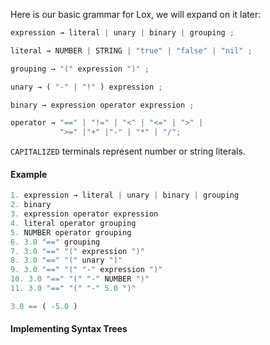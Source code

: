 Here is our basic grammar for Lox, we will expand on it later:

```js
expression → literal | unary | binary | grouping ;

literal → NUMBER | STRING | "true" | "false" | "nil" ;

grouping → "(" expression ")" ;

unary → ( "-" | "!" ) expression ;

binary → expression operator expression ;

operator → "==" | "!=" | "<" | "<=" | ">" |
		   ">=" |"+" |"-" | "*" | "/";
```

`CAPITALIZED` terminals represent number or string literals.

#### Example
```js
1. expression → literal | unary | binary | grouping
2. binary
3. expression operator expression
4. literal operator grouping
5. NUMBER operator grouping
6. 3.0 "==" grouping
7. 3.0 "==" "(" expression ")"
8. 3.0 "==" "(" unary ")"
9. 3.0 "==" "(" "-" expression ")"
10. 3.0 "==" "(" "-" NUMBER ")"
11. 3.0 "==" "(" "-" 5.0 ")"

3.0 == ( -5.0 )
```

#### Implementing Syntax Trees
